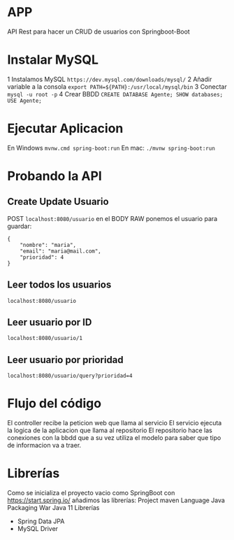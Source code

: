 # APP
API Rest para hacer un CRUD de usuarios con Springboot-Boot

# Instalar MySQL
1 Instalamos MySQL `https://dev.mysql.com/downloads/mysql/`
2 Añadir variable a la consola `export PATH=${PATH}:/usr/local/mysql/bin`
3 Conectar `mysql -u root -p` 
4 Crear BBDD `CREATE DATABASE Agente; SHOW databases; USE Agente;`

# Ejecutar Aplicacion
En Windows
`mvnw.cmd spring-boot:run`
En mac:
`./mvnw spring-boot:run`

# Probando la API

## Create Update Usuario 
POST `localhost:8080/usuario`
en el BODY RAW ponemos el usuario para guardar:
```
{
    "nombre": "maria",
    "email": "maria@mail.com",
    "prioridad": 4
}
```

## Leer todos los usuarios
`localhost:8080/usuario`

## Leer usuario por ID
`localhost:8080/usuario/1`

## Leer usuario por prioridad
`localhost:8080/usuario/query?prioridad=4`

# Flujo del código
El controller recibe la peticion web que llama al servicio
El servicio ejecuta la logica de la aplicacion que llama al repositorio
El repositorio hace las conexiones con la bbdd 
que a su vez utiliza el modelo para saber que tipo de informacion va a traer.

# Librerías
Como se inicializa el proyecto vacio como SpringBoot 
con https://start.spring.io/ añadimos las librerías:
Project maven
Language Java
Packaging War
Java 11
Librerías
- Spring Data JPA
- MySQL Driver